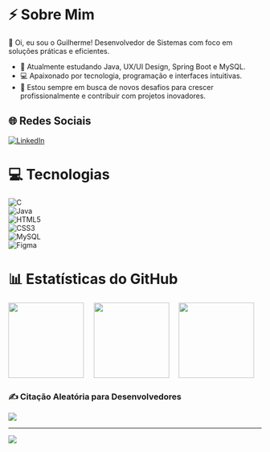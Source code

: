# ⚡️ Sobre Mim  
👋 Oi, eu sou o Guilherme! Desenvolvedor de Sistemas com foco em soluções práticas e eficientes.

- 🌱 Atualmente estudando Java, UX/UI Design, Spring Boot e MySQL.  
- 💻 Apaixonado por tecnologia, programação e interfaces intuitivas.  
- 🚀 Estou sempre em busca de novos desafios para crescer profissionalmente e contribuir com projetos inovadores.

## 🌐 Redes Sociais  
[![LinkedIn](https://img.shields.io/badge/LinkedIn-%230077B5.svg?style=for-the-badge&logo=linkedin&logoColor=white)](https://www.linkedin.com/in/guilherme-fonseca-4386b2357/)



# 💻 Tecnologias  
![C](https://img.shields.io/badge/c-%2300599C.svg?style=for-the-badge&logo=c&logoColor=white)  
![Java](https://img.shields.io/badge/java-%23ED8B00.svg?style=for-the-badge&logo=openjdk&logoColor=white)  
![HTML5](https://img.shields.io/badge/html5-%23E34F26.svg?style=for-the-badge&logo=html5&logoColor=white)  
![CSS3](https://img.shields.io/badge/css3-%231572B6.svg?style=for-the-badge&logo=css3&logoColor=white)  
![MySQL](https://img.shields.io/badge/mysql-4479A1.svg?style=for-the-badge&logo=mysql&logoColor=white)  
![Figma](https://img.shields.io/badge/figma-%23F24E1E.svg?style=for-the-badge&logo=figma&logoColor=white)
 
# 📊 Estatísticas do GitHub  
<img src="https://github-readme-stats.vercel.app/api?username=guylhermezxs&theme=dark&hide_border=false&include_all_commits=true&count_private=false" height="150" /> &nbsp;&nbsp;&nbsp;
<img src="https://nirzak-streak-stats.vercel.app/?user=guylhermezxs&theme=dark&hide_border=false" height="150" /> &nbsp;&nbsp;&nbsp;
<img src="https://github-readme-stats.vercel.app/api/top-langs/?username=guylhermezxs&theme=dark&hide_border=false&include_all_commits=true&count_private=false&layout=compact" height="150" />


### ✍️ Citação Aleatória para Desenvolvedores  
![](https://quotes-github-readme.vercel.app/api?type=horizontal&theme=dark)



---

[![](https://visitcount.itsvg.in/api?id=guylhermezxs&icon=0&color=0)](https://visitcount.itsvg.in)  
<!-- Criado com orgulho pelo GPRM ( https://gprm.itsvg.in ) -->
